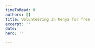```yaml
---
timeToRead: 0
authors: []
title: Volunteering in Kenya for free
excerpt: ''
date: 
hero: ''

---
```

